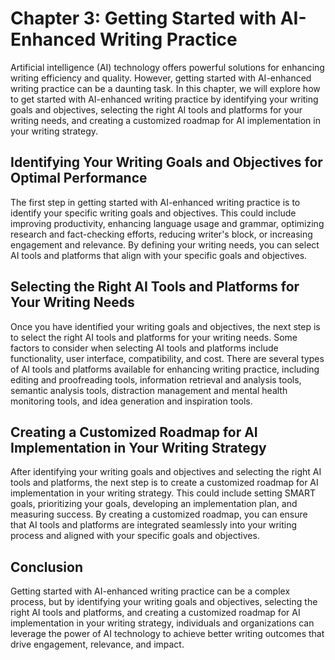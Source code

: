 Chapter 3: Getting Started with AI-Enhanced Writing Practice
============================================================

Artificial intelligence (AI) technology offers powerful solutions for enhancing writing efficiency and quality. However, getting started with AI-enhanced writing practice can be a daunting task. In this chapter, we will explore how to get started with AI-enhanced writing practice by identifying your writing goals and objectives, selecting the right AI tools and platforms for your writing needs, and creating a customized roadmap for AI implementation in your writing strategy.

Identifying Your Writing Goals and Objectives for Optimal Performance
---------------------------------------------------------------------

The first step in getting started with AI-enhanced writing practice is to identify your specific writing goals and objectives. This could include improving productivity, enhancing language usage and grammar, optimizing research and fact-checking efforts, reducing writer's block, or increasing engagement and relevance. By defining your writing needs, you can select AI tools and platforms that align with your specific goals and objectives.

Selecting the Right AI Tools and Platforms for Your Writing Needs
-----------------------------------------------------------------

Once you have identified your writing goals and objectives, the next step is to select the right AI tools and platforms for your writing needs. Some factors to consider when selecting AI tools and platforms include functionality, user interface, compatibility, and cost. There are several types of AI tools and platforms available for enhancing writing practice, including editing and proofreading tools, information retrieval and analysis tools, semantic analysis tools, distraction management and mental health monitoring tools, and idea generation and inspiration tools.

Creating a Customized Roadmap for AI Implementation in Your Writing Strategy
----------------------------------------------------------------------------

After identifying your writing goals and objectives and selecting the right AI tools and platforms, the next step is to create a customized roadmap for AI implementation in your writing strategy. This could include setting SMART goals, prioritizing your goals, developing an implementation plan, and measuring success. By creating a customized roadmap, you can ensure that AI tools and platforms are integrated seamlessly into your writing process and aligned with your specific goals and objectives.

Conclusion
----------

Getting started with AI-enhanced writing practice can be a complex process, but by identifying your writing goals and objectives, selecting the right AI tools and platforms, and creating a customized roadmap for AI implementation in your writing strategy, individuals and organizations can leverage the power of AI technology to achieve better writing outcomes that drive engagement, relevance, and impact.
